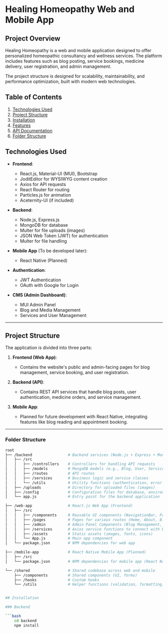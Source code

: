 # Healing Homeopathy Web and Mobile App

## Project Overview

Healing Homeopathy is a web and mobile application designed to offer personalized homeopathic consultancy and wellness services. The platform includes features such as blog posting, service bookings, medicine delivery, user registration, and admin management.

The project structure is designed for scalability, maintainability, and performance optimization, built with modern web technologies.

## Table of Contents

1. [Technologies Used](#technologies-used)
2. [Project Structure](#project-structure)
3. [Installation](#installation)
4. [Features](#features)
5. [API Documentation](#api-documentation)
6. [Folder Structure](#folder-structure)

## Technologies Used

- **Frontend**: 
  - React.js, Material-UI (MUI), Bootstrap
  - JoditEditor for WYSIWYG content creation
  - Axios for API requests
  - React Router for routing
  - Particles.js for animation
  - Aceternity-UI (if included)
  
- **Backend**: 
  - Node.js, Express.js
  - MongoDB for database
  - Multer for file uploads (images)
  - JSON Web Token (JWT) for authentication
  - Multer for file handling

- **Mobile App** (To be developed later):
  - React Native (Planned)

- **Authentication**: 
  - JWT Authentication
  - OAuth with Google for Login

- **CMS (Admin Dashboard)**:
  - MUI Admin Panel
  - Blog and Media Management
  - Services and User Management

---

## Project Structure

The application is divided into three parts:

1. **Frontend (Web App)**: 
   - Contains the website's public and admin-facing pages for blog management, service booking, and user registration.
  
2. **Backend (API)**: 
   - Contains REST API services that handle blog posts, user authentication, medicine orders, and service management.

3. **Mobile App**: 
   - Planned for future development with React Native, integrating features like blog reading and appointment booking.

---

### Folder Structure

```bash
root
├── /backend                # Backend services (Node.js + Express + MongoDB)
│   ├── /src
│   │   ├── /controllers    # Controllers for handling API requests
│   │   ├── /models         # MongoDB models (e.g., Blog, User, Service)
│   │   ├── /routes         # API routes
│   │   ├── /services       # Business logic and service classes
│   │   └── /utils          # Utility functions (authentication, error handling)
│   ├── /uploads            # Directory for uploaded files (images)
│   ├── /config             # Configuration files for database, environment, etc.
│   └── app.js              # Entry point for the backend application

├── /web-app                # React.js Web App (Frontend)
│   ├── /src
│   │   ├── /components     # Reusable UI components (NavigationBar, Footer, Blog)
│   │   ├── /pages          # Pages for various routes (Home, About, Blog, Services)
│   │   ├── /admin          # Admin Panel Components (Blog Management, Dashboard)
│   │   ├── /services       # Axios service functions to connect with backend
│   │   ├── /assets         # Static assets (images, fonts, icons)
│   │   └── App.js          # Main app component
│   └── package.json        # NPM dependencies for web app

├── /mobile-app             # React Native Mobile App (Planned)
│   ├── /src
│   └── package.json        # NPM dependencies for mobile app (React Native)

└── /shared                 # Shared codebase across web and mobile
    ├── /components         # Shared components (UI, forms)
    ├── /hooks              # Custom hooks
    └── /utils              # Helper functions (validation, formatting)


## Installation

### Backend

```bash
    cd backend
    npm install
